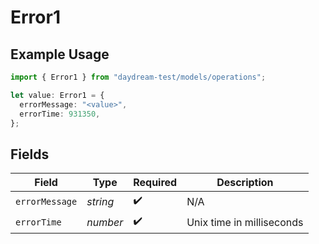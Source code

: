 # Error1

## Example Usage

```typescript
import { Error1 } from "daydream-test/models/operations";

let value: Error1 = {
  errorMessage: "<value>",
  errorTime: 931350,
};
```

## Fields

| Field                     | Type                      | Required                  | Description               |
| ------------------------- | ------------------------- | ------------------------- | ------------------------- |
| `errorMessage`            | *string*                  | :heavy_check_mark:        | N/A                       |
| `errorTime`               | *number*                  | :heavy_check_mark:        | Unix time in milliseconds |